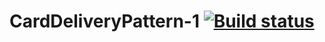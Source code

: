 # CardDeliveryPattern-1 [![Build status](https://ci.appveyor.com/api/projects/status/lw0sechil97b3h4y?svg=true)](https://ci.appveyor.com/project/MatsiboraK/carddeliverypattern-1)
